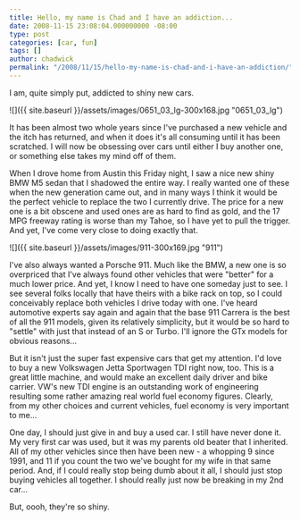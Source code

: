 ```yaml
---
title: Hello, my name is Chad and I have an addiction...
date: 2008-11-15 23:08:04.000000000 -08:00
type: post
categories: [car, fun]
tags: []
author: chadwick
permalink: "/2008/11/15/hello-my-name-is-chad-and-i-have-an-addiction/"
---
```

I am, quite simply put, addicted to shiny new cars.

![]({{ site.baseurl }}/assets/images/0651_03_lg-300x168.jpg "0651\_03\_lg")

It has been almost two whole years since I've purchased a new vehicle and the
itch has returned, and when it does it's all consuming until it has been
scratched. I will now be obsessing over cars until either I buy another one,
or something else takes my mind off of them.

When I drove home from Austin this Friday night, I saw a nice new shiny BMW M5
sedan that I shadowed the entire way. I really wanted one of these when the
new generation came out, and in many ways I think it would be the perfect
vehicle to replace the two I currently drive. The price for a new one is a bit
obscene and used ones are as hard to find as gold, and the 17 MPG freeway
rating is worse than my Tahoe, so I have yet to pull the trigger. And yet,
I've come very close to doing exactly that.

![]({{ site.baseurl }}/assets/images/911-300x169.jpg "911")

I've also always wanted a Porsche 911. Much like the BMW, a new one is so
overpriced that I've always found other vehicles that were "better" for a much
lower price. And yet, I know I need to have one someday just to see. I see
several folks locally that have theirs with a bike rack on top, so I could
conceivably replace both vehicles I drive today with one. I've heard
automotive experts say again and again that the base 911 Carrera is the best
of all the 911 models, given its relatively simplicity, but it would be so
hard to "settle" with just that instead of an S or Turbo. I'll ignore the GTx
models for obvious reasons...

But it isn't just the super fast expensive cars that get my attention. I'd
love to buy a new Volkswagen Jetta Sportwagen TDI right now, too. This is a
great little machine, and would make an excellent daily driver and bike
carrier. VW's new TDI engine is an outstanding work of engineering resulting
some rather amazing real world fuel economy figures. Clearly, from my other
choices and current vehicles, fuel economy is very important to me...

One day, I should just give in and buy a used car. I still have never done it.
My very first car was used, but it was my parents old beater that I inherited.
All of my other vehicles since then have been new - a whopping 9 since 1991,
and 11 if you count the two we've bought for my wife in that same period. And,
if I could really stop being dumb about it all, I should just stop buying
vehicles all together. I should really just now be breaking in my 2nd car...

But, oooh, they're so shiny.

